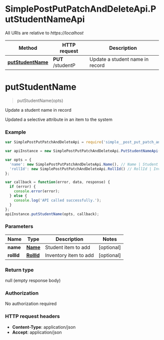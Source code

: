 # SimplePostPutPatchAndDeleteApi.PutStudentNameApi

All URIs are relative to *https://localhost*

Method | HTTP request | Description
------------- | ------------- | -------------
[**putStudentName**](PutStudentNameApi.md#putStudentName) | **PUT** /studentP | Update a student name in record


<a name="putStudentName"></a>
# **putStudentName**
> putStudentName(opts)

Update a student name in record

Updated a selective attribute in an item to the system

### Example
```javascript
var SimplePostPutPatchAndDeleteApi = require('simple__post_put_patch_and_delete_api');

var apiInstance = new SimplePostPutPatchAndDeleteApi.PutStudentNameApi();

var opts = { 
  'name': new SimplePostPutPatchAndDeleteApi.Name(), // Name | Student item to add
  'rollId': new SimplePostPutPatchAndDeleteApi.RollId() // RollId | Inventory item to add
};

var callback = function(error, data, response) {
  if (error) {
    console.error(error);
  } else {
    console.log('API called successfully.');
  }
};
apiInstance.putStudentName(opts, callback);
```

### Parameters

Name | Type | Description  | Notes
------------- | ------------- | ------------- | -------------
 **name** | [**Name**](Name.md)| Student item to add | [optional] 
 **rollId** | [**RollId**](RollId.md)| Inventory item to add | [optional] 

### Return type

null (empty response body)

### Authorization

No authorization required

### HTTP request headers

 - **Content-Type**: application/json
 - **Accept**: application/json

